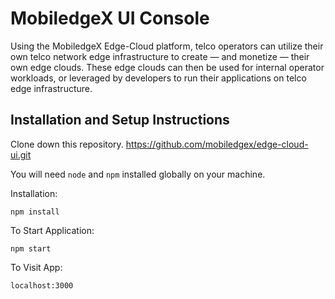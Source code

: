# MobiledgeX UI Console

Using the MobiledgeX Edge-Cloud platform, telco operators can utilize their own telco network edge infrastructure to create — and monetize — their own edge clouds. These edge clouds can then be used for internal operator workloads, or leveraged by developers to run their applications on telco edge infrastructure.

## Installation and Setup Instructions

Clone down this repository. 
https://github.com/mobiledgex/edge-cloud-ui.git

You will need `node` and `npm` installed globally on your machine.  

Installation:

`npm install`  

To Start Application:

`npm start`  

To Visit App:

`localhost:3000`  


